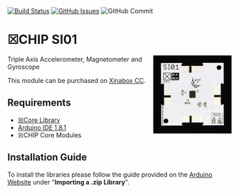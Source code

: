 [![Build Status](https://travis-ci.org/xinabox/arduino-SI01.svg?branch=master)](https://travis-ci.org/xinabox/arduino-SI01)
[![GitHub Issues](https://img.shields.io/github/issues/xinabox/arduino-SI01.svg)](https://github.com/xinabox/arduino-SI01/issues) ![GitHub Commit](https://img.shields.io/github/last-commit/xinabox/arduino-SW01)

# ☒CHIP SI01
<img src="extras/SI01 V1.0.1.JPG" width="35%" height="auto" align="right">
Triple Axis Accelerometer, Magnetometer and Gyroscope

This module can be purchased on [Xinabox CC](https://xinabox.cc/products/SI01/).

## Requirements
  - [☒Core Library](https://github.com/xinabox/xCore)
  - [Arduino IDE 1.8.1](https://www.arduino.cc/en/main/software)
  - ☒CHIP Core Modules
  
## Installation Guide
To install the libraries please follow the guide provided on the [Arduino Website](https://www.arduino.cc/en/Guide/Libraries) under "**Importing a .zip Library**".



